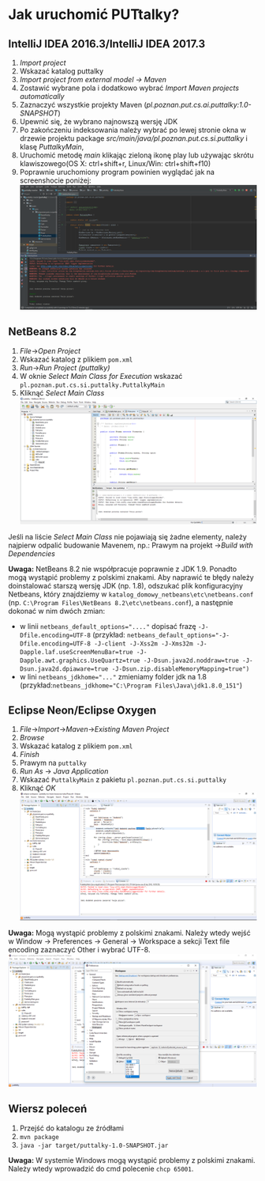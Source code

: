 # Jak uruchomić PUTtalky?
## IntelliJ IDEA 2016.3/IntelliJ IDEA 2017.3
1. *Import project*
2. Wskazać katalog puttalky
3. *Import project from external model -> Maven*
4. Zostawić wybrane pola i dodatkowo wybrać *Import Maven projects automatically*
5. Zaznaczyć wszystkie projekty Maven (*pl.poznan.put.cs.ai.puttalky:1.0-SNAPSHOT*)
6. Upewnić się, że wybrano najnowszą wersję JDK
7. Po zakończeniu indeksowania należy wybrać po lewej stronie okna w drzewie projektu package *src/main/java/pl.poznan.put.cs.si.puttalky* i klasę *PuttalkyMain*,
8. Uruchomić metodę *main* klikając zieloną ikonę play lub używając skrótu klawiszowego(OS X: ctrl+shift+r, Linux/Win: ctrl+shift+f10)
9. Poprawnie uruchomiony program powinien wyglądać jak na screenshocie poniżej:
![IntelliJ IDE](intelij_2017.png)

## NetBeans 8.2
1. *File*->*Open Project*
2. Wskazać katalog z plikiem `pom.xml`
3. *Run*->*Run Project (puttalky)*
4. W oknie *Select Main Class for Execution* wskazać `pl.poznan.put.cs.si.puttalky.PuttalkyMain`
5. Kliknąć *Select Main Class*
![NetBeans IDE](netbeans.png)

Jeśli na liście *Select Main Class* nie pojawiają się żadne elementy,
należy najpierw odpalić budowanie Mavenem, np.:
Prawym na projekt ->*Build with Dependencies*

**Uwaga:** NetBeans 8.2 nie współpracuje poprawnie z JDK 1.9. Ponadto mogą wystąpić problemy z polskimi znakami. Aby naprawić te błędy należy doinstalować starszą wersję JDK (np. 1.8), odszukać plik konfiguracyjny Netbeans, który znajdziemy w `katalog_domowy_netbeans\etc\netbeans.conf` (np. `C:\Program Files\NetBeans 8.2\etc\netbeans.conf`), a następnie dokonać w nim dwóch zmian:
* w linii `netbeans_default_options="...."` dopisać frazę `-J-Dfile.encoding=UTF-8` (przykład: `netbeans_default_options="-J-Dfile.encoding=UTF-8 -J-client -J-Xss2m -J-Xms32m -J-Dapple.laf.useScreenMenuBar=true -J-Dapple.awt.graphics.UseQuartz=true -J-Dsun.java2d.noddraw=true -J-Dsun.java2d.dpiaware=true -J-Dsun.zip.disableMemoryMapping=true")`
* w lini `netbeans_jdkhome="..."` zmieniamy folder jdk na 1.8 (przykład:`netbeans_jdkhome="C:\Program Files\Java\jdk1.8.0_151"`)

## Eclipse Neon/Eclipse Oxygen
1. *File*->*Import*->*Maven*->*Existing Maven Project*
2. *Browse*
2. Wskazać katalog z plikiem `pom.xml`
3. *Finish*
4. Prawym na `puttalky`
5. *Run As* -> *Java Application*
6. Wskazać `PuttalkyMain` z pakietu `pl.poznan.put.cs.si.puttalky`
7. Kliknąć *OK*
![Eclipse IDE](eclipse.png)

**Uwaga:** Mogą wystąpić problemy z polskimi znakami. Należy wtedy wejść w Window -> Preferences -> General -> Workspace a sekcji Text file encoding zaznaczyć Other i wybrać UTF-8.
![Eclipse IDE polskie znaki](eclipse_pol.png)

## Wiersz poleceń
1. Przejść do katalogu ze źródłami
2. `mvn package`
3. `java -jar target/puttalky-1.0-SNAPSHOT.jar`

**Uwaga:** W systemie Windows mogą wystąpić problemy z polskimi znakami. Należy wtedy wprowadzić do cmd polecenie `chcp 65001`.
